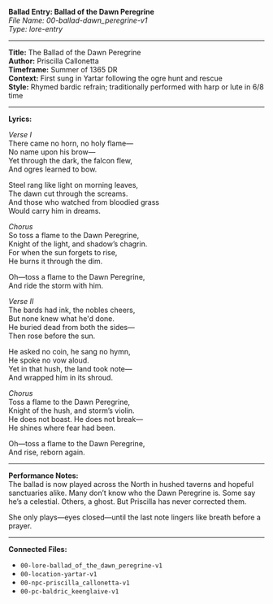 **Ballad Entry: Ballad of the Dawn Peregrine**  
*File Name: 00-ballad-dawn_peregrine-v1*  
*Type: lore-entry*

---

**Title:** The Ballad of the Dawn Peregrine  
**Author:** Priscilla Callonetta  
**Timeframe:** Summer of 1365 DR  
**Context:** First sung in Yartar following the ogre hunt and rescue  
**Style:** Rhymed bardic refrain; traditionally performed with harp or lute in 6/8 time  

---

**Lyrics:**

*Verse I*  
There came no horn, no holy flame—  
No name upon his brow—  
Yet through the dark, the falcon flew,  
And ogres learned to bow.  

Steel rang like light on morning leaves,  
The dawn cut through the screams.  
And those who watched from bloodied grass  
Would carry him in dreams.  

*Chorus*  
So toss a flame to the Dawn Peregrine,  
Knight of the light, and shadow’s chagrin.  
For when the sun forgets to rise,  
He burns it through the dim.  

Oh—toss a flame to the Dawn Peregrine,  
And ride the storm with him.  

*Verse II*  
The bards had ink, the nobles cheers,  
But none knew what he'd done.  
He buried dead from both the sides—  
Then rose before the sun.  

He asked no coin, he sang no hymn,  
He spoke no vow aloud.  
Yet in that hush, the land took note—  
And wrapped him in its shroud.  

*Chorus*  
Toss a flame to the Dawn Peregrine,  
Knight of the hush, and storm’s violin.  
He does not boast. He does not break—  
He shines where fear had been.  

Oh—toss a flame to the Dawn Peregrine,  
And rise, reborn again.  

---

**Performance Notes:**  
The ballad is now played across the North in hushed taverns and hopeful sanctuaries alike. Many don’t know who the Dawn Peregrine is. Some say he’s a celestial. Others, a ghost. But Priscilla has never corrected them.

She only plays—eyes closed—until the last note lingers like breath before a prayer.

---

**Connected Files:**  
- `00-lore-ballad_of_the_dawn_peregrine-v1`  
- `00-location-yartar-v1`  
- `00-npc-priscilla_callonetta-v1`  
- `00-pc-baldric_keenglaive-v1`
